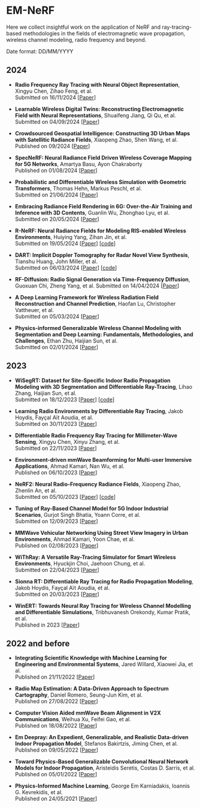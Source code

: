 # EM-NeRF
Here we collect insightful work on the application of NeRF and ray-tracing-based methodologies in the fields of electromagnetic wave propagation, wireless channel modeling, radio frequency and beyond. 
  
Date format: DD/MM/YYYY

## 2024 

* **Radio Frequency Ray Tracing with Neural Object Representation**, Xingyu Chen, Zihao Feng, et al.  
Submitted on 16/11/2024
  [[Paper](https://arxiv.org/abs/2411.18635)]

* **Learnable Wireless Digital Twins: Reconstructing Electromagnetic Field with Neural Representations**, Shuaifeng Jiang, Qi Qu, et al.  
Submitted on 04/09/2024
  [[Paper](https://arxiv.org/abs/2409.02564)]

* **Crowdsourced Geospatial Intelligence: Constructing 3D Urban Maps with Satellitic Radiance Fields**, Xiaopeng Zhao, Shen Wang, et al.  
Published on 09/2024
  [[Paper](https://dl.acm.org/doi/pdf/10.1145/3678572)]

* **SpecNeRF: Neural Radiance Field Driven Wireless Coverage Mapping for 5G Networks**, Amartya Basu, Ayon Chakraborty  
Published on 01/08/2024
  [[Paper](https://dl.acm.org/doi/10.1145/3641512.3690037)]

* **Probabilistic and Differentiable Wireless Simulation with Geometric Transformers**, Thomas Hehn, Markus Peschl, et al.  
Submitted on 21/06/2024
  [[Paper](https://arxiv.org/abs/2406.14995)]

* **Embracing Radiance Field Rendering in 6G: Over-the-Air Training and Inference with 3D Contents**, Guanlin Wu, Zhonghao Lyu, et al.  
Submitted on 20/05/2024
  [[Paper](https://arxiv.org/abs/2405.12155)]

* **R-NeRF: Neural Radiance Fields for Modeling RIS-enabled Wireless Environments**, Huiying Yang, Zihan Jin, et al.  
Submitted on 19/05/2024
  [[Paper](https://arxiv.org/abs/2405.11541)]
  [[code](https://github.com/Meta-EM-star/R-NeRF)]

* **DART: Implicit Doppler Tomography for Radar Novel View Synthesis**, Tianshu Huang, John Miller, et al.  
Submitted on 06/03/2024 
  [[Paper](https://arxiv.org/abs/2403.03896)]
  [[code](https://github.com/WiseLabCMU/dart)]

* **RF-Diffusion: Radio Signal Generation via Time-Frequency Diffusion**, Guoxuan Chi, Zheng Yang, et al.
Submitted on 14/04/2024
  [[Paper](https://arxiv.org/abs/2404.09140)]

* **A Deep Learning Framework for Wireless Radiation Field Reconstruction and Channel Prediction**, Haofan Lu, Christopher Vattheuer, et al.  
Submitted on 05/03/2024 
  [[Paper](https://arxiv.org/abs/2403.03241)]

* **Physics-informed Generalizable Wireless Channel Modeling with Segmentation and Deep Learning: Fundamentals, Methodologies, and Challenges**, Ethan Zhu, Haijian Sun, et al.  
Submitted on 02/01/2024
  [[Paper](https://arxiv.org/abs/2401.01288)]

## 2023 

* **WiSegRT: Dataset for Site-Specific Indoor Radio Propagation Modeling with 3D Segmentation and Differentiable Ray-Tracing**, Lihao Zhang, Haijian Sun, et al.  
Submitted on 18/12/2023
  [[Paper](https://arxiv.org/abs/2312.11245)]
  [[code](https://github.com/SunLab-UGA/WiSegRT)]

* **Learning Radio Environments by Differentiable Ray Tracing**, Jakob Hoydis, Fayçal Aït Aoudia, et al.  
Submitted on 30/11/2023
  [[Paper](https://arxiv.org/abs/2311.18558)]

* **Differentiable Radio Frequency Ray Tracing for Millimeter-Wave Sensing**, Xingyu Chen, Xinyu Zhang, et al.  
Submitted on 22/11/2023
  [[Paper](https://arxiv.org/abs/2311.13182)]

* **Environment-driven mmWave Beamforming for Multi-user Immersive Applications**, Ahmad Kamari, Nan Wu, et al.  
Published on 06/10/2023 
  [[Paper](https://dl.acm.org/doi/10.1145/3615452.3617945)]

* **NeRF2: Neural Radio-Frequency Radiance Fields**, Xiaopeng Zhao, Zhenlin An, et al.  
Submitted on 05/10/2023 
  [[Paper](https://arxiv.org/abs/2305.06118)]
  [[code](https://github.com/XPengZhao/NeRF2)]

* **Tuning of Ray-Based Channel Model for 5G Indoor Industrial Scenarios**, Gurjot Singh Bhatia, Yoann Corre, et al.  
Submitted on 12/09/2023
  [[Paper](https://arxiv.org/abs/2309.06101)]

* **MMWave Vehicular Networking Using Street View Imagery in Urban Environments**, Ahmad Kamari, Yoon Chae, et al.  
Published on 02/08/2023
  [[Paper](https://dl.acm.org/doi/10.1145/3570361.3613291)]

* **WiThRay: A Versatile Ray-Tracing Simulator for Smart Wireless Environments**, Hyuckjin Choi, Jaehoon Chung, et al.  
Submitted on 22/04/2023 
  [[Paper](https://arxiv.org/abs/2304.11385)]

* **Sionna RT: Differentiable Ray Tracing for Radio Propagation Modeling**, Jakob Hoydis, Fayçal Aït Aoudia, et al.  
Submitted on 20/03/2023 
  [[Paper](https://arxiv.org/abs/2303.11103)]

* **WinERT: Towards Neural Ray Tracing for Wireless Channel Modelling and Differentiable Simulations**, Tribhuvanesh Orekondy, Kumar Pratik, et al.  
Published in 2023
  [[Paper](https://www.semanticscholar.org/paper/WiNeRT%3A-Towards-Neural-Ray-Tracing-for-Wireless-and-Orekondy-Pratik/e113d13819cf35029c11d171ff039ab01e61226c)]

## 2022 and before
* **Integrating Scientific Knowledge with Machine Learning for Engineering and Environmental Systems**, Jared Willard, Xiaowei Jia, et al.  
Published on 21/11/2022
  [[Paper](https://doi.org/10.1145/3514228)]

* **Radio Map Estimation: A Data-Driven Approach to Spectrum Cartography**, Daniel Romero, Seung-Jun Kim, et al.  
Published on 27/08/2022
  [[Paper](https://ieeexplore.ieee.org/document/9931518)]

* **Computer Vision Aided mmWave Beam Alignment in V2X Communications**, Weihua Xu, Feifei Gao, et al.  
Published on 18/08/2022
  [[Paper](https://ieeexplore.ieee.org/document/9923616)]

* **Em Deepray: An Expedient, Generalizable, and Realistic Data-driven Indoor Propagation Model**, Stefanos Bakirtzis, Jiming Chen, et al.  
Published on 09/05/2022
  [[Paper](https://ieeexplore.ieee.org/document/9771088)]

* **Toward Physics-Based Generalizable Convolutional Neural Network Models for Indoor Propagation**, Aristeidis Seretis, Costas D. Sarris, et al.  
Published on 05/01/2022
  [[Paper](https://ieeexplore.ieee.org/document/9670666)]

* **Physics-Informed Machine Learning**, George Em Karniadakis, Ioannis G. Kevrekidis, et al.  
Published on 24/05/2021
  [[Paper](https://www.nature.com/articles/s42254-021-00314-5)]
